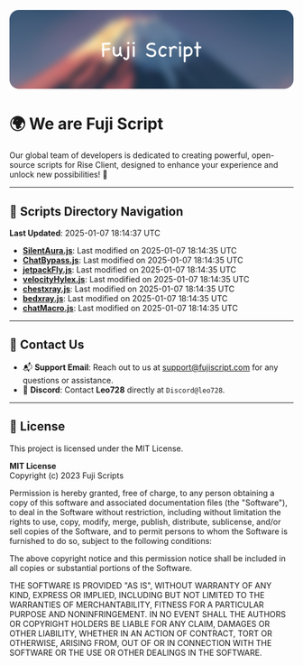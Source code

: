 ![Banner](.github/b.webp)

# 🌍 **We are Fuji Script**

Our global team of developers is dedicated to creating powerful, open-source scripts for Rise Client, designed to enhance your experience and unlock new possibilities! 🌟

---
<!-- SCRIPTS_NAVIGATION_START -->
## 📂 **Scripts Directory Navigation**

**Last Updated**: 2025-01-07 18:14:37 UTC

- **[SilentAura.js](scripts/SilentAura.js)**: Last modified on 2025-01-07 18:14:35 UTC
- **[ChatBypass.js](scripts/ChatBypass.js)**: Last modified on 2025-01-07 18:14:35 UTC
- **[jetpackFly.js](scripts/jetpackFly.js)**: Last modified on 2025-01-07 18:14:35 UTC
- **[velocityHylex.js](scripts/velocityHylex.js)**: Last modified on 2025-01-07 18:14:35 UTC
- **[chestxray.js](scripts/chestxray.js)**: Last modified on 2025-01-07 18:14:35 UTC
- **[bedxray.js](scripts/bedxray.js)**: Last modified on 2025-01-07 18:14:35 UTC
- **[chatMacro.js](scripts/chatMacro.js)**: Last modified on 2025-01-07 18:14:35 UTC

<!-- SCRIPTS_NAVIGATION_END -->

---

## 💬 **Contact Us**  
- 📬 **Support Email**: Reach out to us at [support@fujiscript.com](mailto:support@fujiscript.com) for any questions or assistance.  
- 💬 **Discord**: Contact **Leo728** directly at `Discord@leo728`.

---

## 📜 **License**

This project is licensed under the MIT License.  

**MIT License**  
Copyright (c) 2023 Fuji Scripts  

Permission is hereby granted, free of charge, to any person obtaining a copy of this software and associated documentation files (the "Software"), to deal in the Software without restriction, including without limitation the rights to use, copy, modify, merge, publish, distribute, sublicense, and/or sell copies of the Software, and to permit persons to whom the Software is furnished to do so, subject to the following conditions:  

The above copyright notice and this permission notice shall be included in all copies or substantial portions of the Software.  

THE SOFTWARE IS PROVIDED "AS IS", WITHOUT WARRANTY OF ANY KIND, EXPRESS OR IMPLIED, INCLUDING BUT NOT LIMITED TO THE WARRANTIES OF MERCHANTABILITY, FITNESS FOR A PARTICULAR PURPOSE AND NONINFRINGEMENT. IN NO EVENT SHALL THE AUTHORS OR COPYRIGHT HOLDERS BE LIABLE FOR ANY CLAIM, DAMAGES OR OTHER LIABILITY, WHETHER IN AN ACTION OF CONTRACT, TORT OR OTHERWISE, ARISING FROM, OUT OF OR IN CONNECTION WITH THE SOFTWARE OR THE USE OR OTHER DEALINGS IN THE SOFTWARE.  
